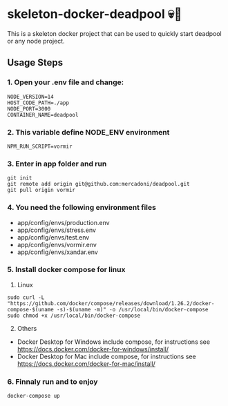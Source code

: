 # skeleton-docker-deadpool 💀🐳  #

This is a skeleton docker project that can be used to quickly start deadpool or any node project.

## Usage Steps

### 1. Open your .env file and change:

```
NODE_VERSION=14
HOST_CODE_PATH=./app
NODE_PORT=3000
CONTAINER_NAME=deadpool
```

### 2. This variable define NODE_ENV environment
```
NPM_RUN_SCRIPT=vormir
```

### 3. Enter in app folder and run ###

```ssh
git init
git remote add origin git@github.com:mercadoni/deadpool.git
git pull origin vormir
```

### 4. You need the following environment files ###

* app/config/envs/production.env
* app/config/envs/stress.env
* app/config/envs/test.env
* app/config/envs/vormir.env
* app/config/envs/xandar.env


### 5. Install docker compose for linux ###

1. Linux
```ssh
sudo curl -L "https://github.com/docker/compose/releases/download/1.26.2/docker-compose-$(uname -s)-$(uname -m)" -o /usr/local/bin/docker-compose
sudo chmod +x /usr/local/bin/docker-compose
```

2. Others
* Docker Desktop for Windows include compose, for instructions see https://docs.docker.com/docker-for-windows/install/
* Docker Desktop for Mac include compose, for instructions see https://docs.docker.com/docker-for-mac/install/


### 6. Finnaly run and to enjoy
```ssh
docker-compose up
```